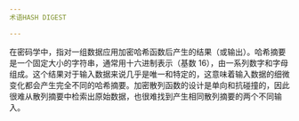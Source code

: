 ```yaml
---
术语HASH DIGEST

---
```

在密码学中，指对一组数据应用加密哈希函数后产生的结果（或输出）。哈希摘要是一个固定大小的字符串，通常用十六进制表示（基数 16），由一系列数字和字母组成。这个结果对于输入数据来说几乎是唯一和特定的，这意味着输入数据的细微变化都会产生完全不同的哈希摘要。加密散列函数的设计是单向和抗碰撞的，因此很难从散列摘要中检索出原始数据，也很难找到产生相同散列摘要的两个不同输入。